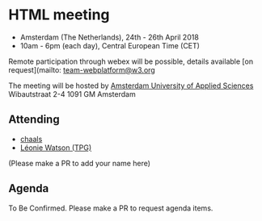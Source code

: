 # HTML meeting

* Amsterdam (The Netherlands), 24th - 26th April 2018
* 10am - 6pm (each day), Central European Time (CET)

Remote participation through webex will be possible, details available [on request](mailto: team-webplatform@w3.org

The meeting will be hosted by [Amsterdam University of Applied Sciences](http://www.amsterdamuas.com/locations/hva-locations/kohnstamm-building.html?origin=70GMF5SRSdSq84xbw2MUIw)
Wibautstraat 2-4
1091 GM Amsterdam

## Attending

* [chaals](https://github.com/chaals)
* [Léonie Watson (TPG)](https://github.com/ljwatson)

(Please make a PR to add your name here)

## Agenda

To Be Confirmed. Please make a PR to request agenda items.
